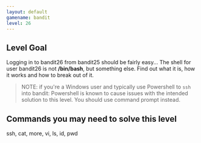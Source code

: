 ```yaml
---
layout: default
gamename: bandit
level: 26
---
```

Level Goal
----------
Logging in to bandit26 from bandit25 should be fairly easy...
The shell for user bandit26 is not **/bin/bash**, but something else.
Find out what it is, how it works and how to break out of it.

> NOTE: if you're a Windows user and typically use Powershell to
> `ssh` into bandit: Powershell is known to cause issues with the
> intended solution to this level. You should use command prompt
> instead.

Commands you may need to solve this level
-----------------------------------------
ssh, cat, more, vi, ls, id, pwd

